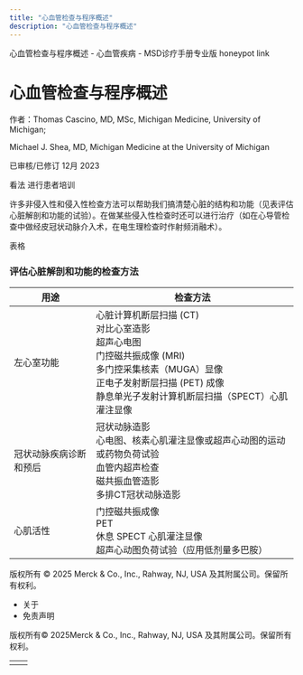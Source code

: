 ```yaml
---
title: "心血管检查与程序概述"
description: "心血管检查与程序概述"
---
```


﻿心血管检查与程序概述 \- 心血管疾病 \- MSD诊疗手册专业版 honeypot link

# 心血管检查与程序概述

作者：Thomas Cascino, MD, MSc, Michigan Medicine, University of Michigan;

Michael J. Shea, MD, Michigan Medicine at the University of Michigan

已审核/已修订 12月 2023

看法 进行患者培训

许多非侵入性和侵入性检查方法可以帮助我们搞清楚心脏的结构和功能（见表评估心脏解剖和功能的试验）。在做某些侵入性检查时还可以进行治疗（如在心导管检查中做经皮冠状动脉介入术，在电生理检查时作射频消融术）。

表格

### 评估心脏解剖和功能的检查方法

| 用途 | 检查方法 |
| --- | --- |
| 左心室功能 | 心脏计算机断层扫描 (CT)<br>对比心室造影<br>超声心电图<br>门控磁共振成像 (MRI)<br>多门控采集核素（MUGA）显像<br>正电子发射断层扫描 (PET) 成像<br>静息单光子发射计算机断层扫描（SPECT）心肌灌注显像 |
| 冠状动脉疾病诊断和预后 | 冠状动脉造影<br>心电图、核素心肌灌注显像或超声心动图的运动或药物负荷试验<br>血管内超声检查<br>磁共振血管造影<br>多排CT冠状动脉造影 |
| 心肌活性 | 门控磁共振成像<br>PET<br>休息 SPECT 心肌灌注显像<br>超声心动图负荷试验（应用低剂量多巴胺） |



版权所有 © 2025
Merck & Co., Inc., Rahway, NJ, USA 及其附属公司。保留所有权利。

- 关于
- 免责声明

版权所有© 2025Merck & Co., Inc., Rahway, NJ, USA 及其附属公司。保留所有权利。

|     |     |
| --- | --- |
|  |  |